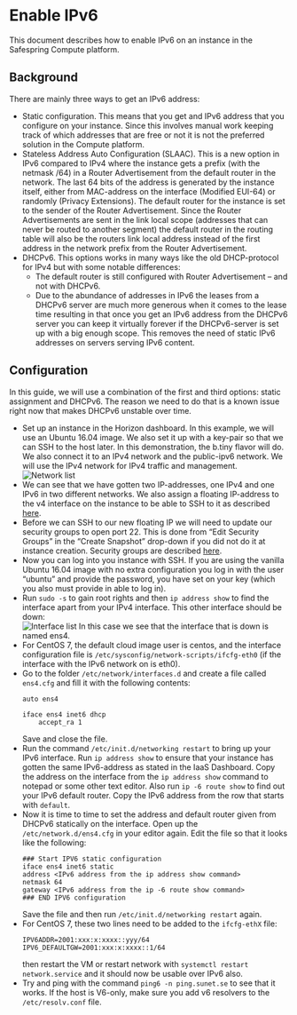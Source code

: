 # Enable IPv6
This document describes how to enable IPv6 on an instance in the Safespring Compute platform.

## Background
There are mainly three ways to get an IPv6 address:

* Static configuration. This means that you get and IPv6 address that you configure on your instance. Since this involves manual work keeping track of which addresses that are free or not it is not the preferred solution in the Compute platform.
* Stateless Address Auto Configuration (SLAAC). This is a new option in IPv6 compared to IPv4 where the instance gets a prefix (with the netmask /64) in a Router Advertisement from the default router in the network. The last 64 bits of the address is generated by the instance itself, either from MAC-address on the interface (Modified EUI-64) or randomly (Privacy Extensions). The default router for the instance is set to the sender of the Router Advertisement. Since the Router Advertisements are sent in the link local scope (addresses that can never be routed to another segment) the default router in the routing table will also be the routers link local address instead of the first address in the network prefix from the Router Advertisement.
* DHCPv6. This options works in many ways like the old DHCP-protocol for IPv4 but with some notable differences:
	* The default router is still configured with Router Advertisement – and not with DHCPv6.
	* Due to the abundance of addresses in IPv6 the leases from a DHCPv6 server are much more generous when it comes to the lease time resulting in that once you get an IPv6 address from the DHCPv6 server you can keep it virtually forever if the DHCPv6-server is set up with a big enough scope. This removes the need of static IPv6 addresses on servers serving IPv6 content.

## Configuration
In this guide, we will use a combination of the first and third options: static assignment and DHCPv6. The reason we need to do that is a known issue right now that makes DHCPv6 unstable over time.

* Set up an instance in the Horizon dashboard. In this example, we will use an Ubuntu 16.04 image. We also set it up with a key-pair so that we can SSH to the host later. In this demonstration, the b.tiny flavor will do. We also connect it to an IPv4 network and the public-ipv6 network. We will use the IPv4 network for IPv4 traffic and management.
![Network list](/images/ipv6_image1.png)
* We can see that we have gotten two IP-addresses, one IPv4 and one IPv6 in two different networks. We also assign a floating IP-address to the v4 interface on the instance to be able to SSH to it as described [here](https://docs.safespring.com/compute/getting-started/).
* Before we can SSH to our new floating IP we will need to update our security groups to open port 22. This is done from “Edit Security Groups” in the “Create Snapshot” drop-down if you did not do it at instance creation. Security groups are described [here](https://docs.safespring.com/compute/getting-started/).
* Now you can log into you instance with SSH. If you are using the vanilla Ubuntu 16.04 image with no extra configuration you log in with the user “ubuntu” and provide the password, you have set on your key (which you also must provide in able to log in).  
* Run `sudo -s` to gain root rights and then `ip address show` to find the interface apart from your IPv4 interface. This other interface should be down:  
![Interface list](/images/ipv6_image2.png)
In this case we see that the interface that is down is named ens4.
* For CentOS 7, the default cloud image user is centos, and the interface configuration file is `/etc/sysconfig/network-scripts/ifcfg-eth0` (if the interface with the IPv6 network on is eth0).
* Go to the folder `/etc/network/interfaces.d` and create a file called `ens4.cfg` and fill it with the following contents:
	```shell  
	auto ens4  

	iface ens4 inet6 dhcp  
	    accept_ra 1  
	```
	Save and close the file.  
* Run the command `/etc/init.d/networking restart` to bring up your IPv6 interface. Run `ip address show` to ensure that your instance has gotten the same IPv6-address as stated in the IaaS Dashboard.
Copy the address on the interface from the `ip address show` command to notepad or some other text editor. Also run `ip -6 route show` to find out your IPv6 default router. Copy the IPv6 address from the row that starts with `default`.
* Now it is time to time to set the address and default router given from DHCPv6 statically on the interface. Open up the `/etc/network.d/ens4.cfg` in your editor again. Edit the file so that it looks like the following:
	```shell
	### Start IPV6 static configuration
	iface ens4 inet6 static
	address <IPv6 address from the ip address show command>
	netmask 64
	gateway <IPv6 address from the ip -6 route show command>
	### END IPV6 configuration
	```
	Save the file and then run `/etc/init.d/networking restart` again.
* For CentOS 7, these two lines need to be added to the `ifcfg-ethX` file:
	```
	IPV6ADDR=2001:xxx:x:xxxx::yyy/64
	IPV6_DEFAULTGW=2001:xxx:x:xxxx::1/64
	```
	then restart the VM or restart network with `systemctl restart network.service` and it should now be usable over IPv6 also.
* Try and ping with the command `ping6 -n ping.sunet.se` to see that it works. If the host is V6-only, make sure you add v6 resolvers to the `/etc/resolv.conf` file.
